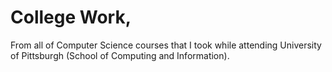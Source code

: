 # College Work,
From all of Computer Science courses that I took while attending University of Pittsburgh (School of Computing and Information).
